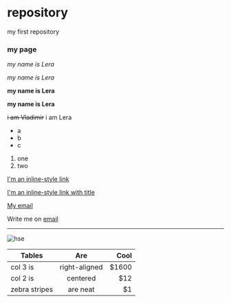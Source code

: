 # repository
my first repository

### my page

*my name is Lera*

_my name is Lera_

**my name is Lera**

__my name is Lera__

~~i am Vladimir~~ i am Lera

* a
* b
* c

1. one
2. two

[I'm an inline-style link](https://www.google.com)

[I'm an inline-style link with title](https://www.google.com "Google's Homepage")

[My email](mailto:tokmakova-lera@rambler.ru)

Write me on [email](tokmakova-lera@rambler.ru)

_______

![hse](https://upload.wikimedia.org/wikipedia/ru/d/d6/%D0%9B%D0%BE%D0%B3%D0%BE%D1%82%D0%B8%D0%BF_%D0%9D%D0%98%D0%A3_%D0%92%D0%A8%D0%AD.jpg "HSE")

| Tables        | Are           | Cool  |
| ------------- |:-------------:| -----:|
| col 3 is      | right-aligned | $1600 |
| col 2 is      | centered      |   $12 |
| zebra stripes | are neat      |    $1 |
